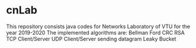 # cnLab

This repository consists java codes for Networks Laboratory of VTU for the year 2019-2020
The implemented algorithms are:
  Bellman Ford
  CRC
  RSA
  TCP Client/Server
  UDP Client/Server sending datagram
  Leaky Bucket

